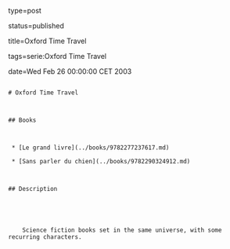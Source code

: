 type=post
status=published
title=Oxford Time Travel
tags=serie:Oxford Time Travel
date=Wed Feb 26 00:00:00 CET 2003
~~~~~~
# Oxford Time Travel

## Books

 * [Le grand livre](../books/9782277237617.md)
 * [Sans parler du chien](../books/9782290324912.md)

## Description


    Science fiction books set in the same universe, with some recurring characters.


